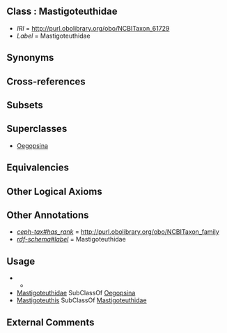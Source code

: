 
## Class : Mastigoteuthidae

 * *IRI* = http://purl.obolibrary.org/obo/NCBITaxon_61729
 * *Label* = Mastigoteuthidae

## Synonyms


## Cross-references


## Subsets


## Superclasses

 * [Oegopsina](../../NCBITaxon/42/NCBITaxon_34542.md)

## Equivalencies


## Other Logical Axioms


## Other Annotations

 * *[ceph-tax#has_rank](../../ceph-tax#has/nk/ceph-tax#has_rank.md)* = http://purl.obolibrary.org/obo/NCBITaxon_family
 * *[rdf-schema#label](../../el/rdf-schema#label.md)* = Mastigoteuthidae

## Usage

 * -
 * [Mastigoteuthidae](../../NCBITaxon/29/NCBITaxon_61729.md) SubClassOf [Oegopsina](../../NCBITaxon/42/NCBITaxon_34542.md)
 * [Mastigoteuthis](../../NCBITaxon/30/NCBITaxon_61730.md) SubClassOf [Mastigoteuthidae](../../NCBITaxon/29/NCBITaxon_61729.md)

## External Comments

